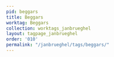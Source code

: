```yaml
---
pid: beggars
title: Beggars
worktag: Beggars
collection: worktags_janbrueghel
layout: tagpage_janbrueghel
order: '010'
permalink: "/janbrueghel/tags/beggars/"
---
```

